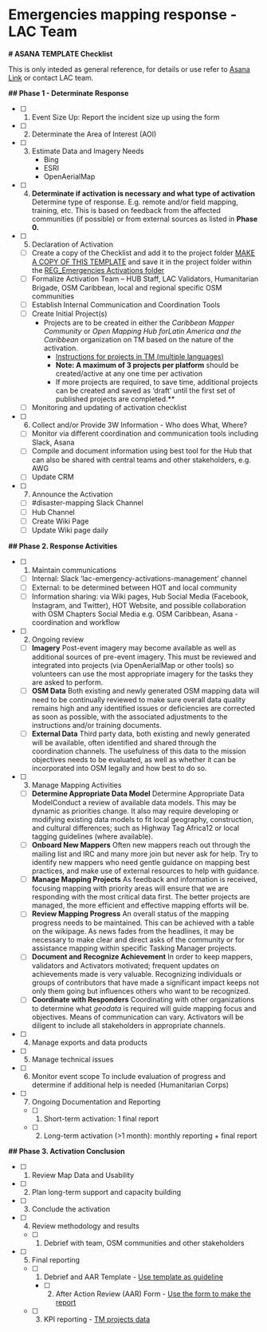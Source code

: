 # Emergencies mapping response - LAC Team

**# ASANA TEMPLATE Checklist** 

This is only inteded as general reference, for details or use refer to [Asana Link](~https://app.asana.com/0/1206660915181451/1206682151310817~) or contact LAC team. 

**## Phase 1 - Determinate Response**
- [ ] 1. Event Size Up: Report the incident size up using the form
- [ ] 2. Determinate the Area of Interest (AOI)
- [ ] 3. Estimate Data and Imagery Needs
     * Bing
     * ESRI
     * OpenAerialMap
- [ ] 4. **Determinate if activation is necessary and what type of activation** Determine type of response. E.g. remote and/or field mapping, training, etc. This is based on feedback from the affected communities (if possible) or from external sources as listed in **Phase 0.**
- [ ] 5. Declaration of Activation
  - [ ] Create a copy of the Checklist and add it to the project folder [MAKE A COPY OF THIS TEMPLATE](https://docs.google.com/spreadsheets/d/1vrPvgCrTOj62kOlMdx9lw_heMPSfGkb5lS05p7d97w8/edit?usp=sharing) and save it in the project folder within the [REG_Emergencies Activations folder](https://drive.google.com/drive/folders/1tCANg_0ZV6AshG6QIuEkwJK6OcdbBXZz?usp=drive_link)
  - [ ] Formalize Activation Team – HUB Staff, LAC Validators, Humanitarian Brigade, OSM Caribbean, local and regional specific OSM communities
  - [ ] Establish Internal Communication and Coordination Tools
  - [ ] Create Initial Project(s)
    * Projects are to be created in either the *Caribbean Mapper Community* or *Open Mapping Hub forLatin America and the Caribbean* organization on TM based on the nature of the activation.
      * [Instructions for projects in TM (multiple languages)](https://docs.google.com/spreadsheets/d/18cjP8A5hHJGfLs_QsvOXp70MwdiJ7_ejtE8mxHKo6gw/edit?usp=sharing)
      * **Note: A maximum of 3 projects per platform** should be created/active at any one time per activation
      * If more projects are required, to save time, additional projects can be created and saved as ‘draft’ until the first set of published projects are completed.**
  - [ ] Monitoring and updating of activation checklist
- [ ] 6. Collect and/or Provide 3W Information - Who does What, Where?
  - [ ] Monitor via different coordination and communication tools including Slack, Asana
  - [ ] Compile and document information using best tool for the Hub that can also be shared with central teams and other stakeholders, e.g. AWG
  - [ ] Update CRM
- [ ] 7. Announce the Activation
  - [ ] #disaster-mapping Slack Channel
  - [ ] Hub Channel
  - [ ] Create Wiki Page
  - [ ] Update Wiki page daily

**## Phase 2. Response Activities**
- [ ] 1. Maintain communications
  - [ ] Internal: Slack ‘lac-emergency-activations-management’ channel
  - [ ] External: to be determined between HOT and local community 
  - [ ] Information sharing: via Wiki pages, Hub Social Media (Facebook, Instagram, and Twitter), HOT Website, and possible collaboration with OSM Chapters Social Media e.g. OSM Caribbean, Asana - coordination and workflow
- [ ] 2. Ongoing review
  - [ ] **Imagery**
    Post-event imagery may become available as well as additional sources of pre-event imagery. This must be reviewed and integrated into projects (via OpenAerialMap or other tools) so volunteers can use the most appropriate imagery for the tasks they are asked to perform.
  - [ ] **OSM Data**
    Both existing and newly generated OSM mapping data will need to be continually reviewed to make sure overall data quality remains high and any identified issues or deficiencies are corrected as soon as possible, with the associated adjustments to the instructions and/or training documents.
  - [ ] **External Data**
    Third party data, both existing and newly generated will be available, often identified and shared through the coordination channels. The usefulness of this data to the mission objectives needs to be evaluated, as well as whether it can be incorporated into OSM legally and how best to do so.
- [ ] 3. Manage Mapping Activities
  - [ ] **Determine Appropriate Data Model**
  Determine Appropriate Data ModelConduct a review of available data models. This may be dynamic as priorities change. It also may require developing or modifying existing data models to fit local geography, construction, and cultural differences; such as Highway Tag Africa12 or local tagging guidelines (where available).
  - [ ] **Onboard New Mappers**
    Often new mappers reach out through the mailing list and IRC and many more join but never ask for help. Try to identify new mappers who need gentle guidance on mapping best practices, and make use of external resources to help with guidance.
  - [ ] **Manage Mapping Projects**
    As feedback and information is received, focusing mapping with priority areas will ensure that we are responding with the most critical data first. The better projects are managed, the more efficient and effective mapping efforts will be.
  - [ ] **Review Mapping Progress**
    An overall status of the mapping progress needs to be maintained. This can be achieved with a table on the wikipage. As news fades from the headlines, it may be necessary to make clear and direct asks of the community or for assistance mapping within specific Tasking Manager projects.
  - [ ] **Document and Recognize Achievement**
    In order to keep mappers, validators and Activators motivated; frequent updates on achievements made is very valuable. Recognizing individuals or groups of contributors that have made a significant impact keeps not only them going but influences others who want to be recognized.
  - [ ] **Coordinate with Responders**
    Coordinating with other organizations to determine what *geodata* is required will guide mapping focus and objectives. Means of communication can vary. Activators will be diligent to include all stakeholders in appropriate channels.
- [ ] 4. Manage exports and data products
- [ ] 5. Manage technical issues
- [ ] 6. Monitor event scope
     To include evaluation of progress and determine if additional help is needed (Humanitarian Corps)
- [ ] 7. Ongoing Documentation and Reporting
  - [ ] 1. Short-term activation: 1 final report
  - [ ] 2. Long-term activation (>1 month): monthly reporting + final report

**## Phase 3. Activation Conclusion**
- [ ] 1. Review Map Data and Usability
- [ ] 2. Plan long-term support and capacity building 
- [ ] 3. Conclude the activation
- [ ] 4. Review methodology and results
  - [ ] 1. Debrief with team, OSM communities and other stakeholders
- [ ] 5. Final reporting
  - [ ] 1. Debrief and AAR Template - [Use template as guideline](https://docs.google.com/document/d/1Fep2wWWL1YOjcH0Xpvcp9WIeNFw349qoxRu1W1Jl1fE/edit#heading=h.ymjzyx9la30z)
    - [ ] 2. After Action Review (AAR) Form - [Use the form to make the report](https://docs.google.com/forms/d/e/1FAIpQLSdYUt8YZTgZjAmLyMDmI2FUuV52y0BxL6jIEHGgjhCb20adeA/viewform)
  - [ ] 3. KPI reporting - [TM projects data](https://airtable.com/app1MB1zcmsF08ZtG/shr6H19OFEcTLlFu1)

